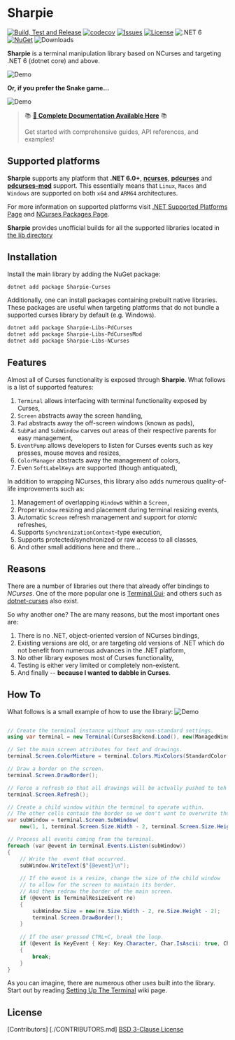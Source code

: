 # Sharpie

[![Build, Test and Release](https://github.com/pavkam/sharpie/actions/workflows/sharpie-build-test-and-deploy.yml/badge.svg)](https://github.com/pavkam/sharpie/actions/workflows/sharpie-build-test-and-deploy.yml)
[![codecov](https://codecov.io/gh/pavkam/sharpie/branch/main/graph/badge.svg?token=QI3EVFGHUZ)](https://codecov.io/gh/pavkam/sharpie)
[![Issues](https://img.shields.io/github/issues/pavkam/sharpie)](https://github.com/pavkam/sharpie/issues)
[![License](https://img.shields.io/github/license/pavkam/sharpie)](https://raw.githubusercontent.com/pavkam/sharpie/main/LICENSE)
![.NET 6](https://img.shields.io/badge/.NET-6.0-orange)
[![NuGet](https://img.shields.io/nuget/v/Sharpie-Curses)](https://www.nuget.org/packages/Sharpie-Curses)
![Downloads](https://img.shields.io/nuget/dt/Sharpie-Curses)

**Sharpie** is a terminal manipulation library based on NCurses and targeting .NET 6 (dotnet core) and above.

![Demo](./media/demo-3.gif)

**Or, if you prefer the Snake game...**

![Demo](./media/demo-2.gif)

> 📚 **[📖 Complete Documentation Available Here](https://pavkam.dev/sharpie/api/Sharpie.html)** 📚
>
> Get started with comprehensive guides, API references, and examples!

## Supported platforms

**Sharpie** supports any platform that **.NET 6.0+**, **[ncurses](https://github.com/mirror/ncurses)**, **[pdcurses](https://github.com/wmcbrine/PDCurses)** and **[pdcurses-mod](https://github.com/Bill-Gray/PDCursesMod)** support. This essentially means that `Linux`, `Macos` and `Windows` are supported on both `x64` and `ARM64` architectures.

For more information on supported platforms visit [.NET Supported Platforms Page](https://github.com/dotnet/core/blob/main/release-notes/6.0/supported-os.md) and [NCurses Packages Page](https://invisible-island.net/ncurses/#packages).

**Sharpie** provides unofficial builds for all the supported libraries located in [the lib directory](https://github.com/pavkam/sharpie/tree/main/lib)

## Installation

Install the main library by adding the NuGet package:

```sh
dotnet add package Sharpie-Curses
```

Additionally, one can install packages containing prebuilt native libraries. These packages are useful when targeting platforms that do not bundle a supported curses library by default (e.g. Windows).

```sh
dotnet add package Sharpie-Libs-PdCurses
dotnet add package Sharpie-Libs-PdCursesMod
dotnet add package Sharpie-Libs-NCurses
```

## Features

Almost all of Curses functionality is exposed through **Sharpie**. What follows is a list of supported features:

1. `Terminal` allows interfacing with terminal functionality exposed by Curses,
2. `Screen` abstracts away the screen handling,
3. `Pad` abstracts away the off-screen windows (known as pads),
4. `SubPad` and `SubWindow` carves out areas of their respective parents for easy management,
5. `EventPump` allows developers to listen for Curses events such as key presses, mouse moves and resizes,
6. `ColorManager` abstracts away the management of colors,
7. Even `SoftLabelKeys` are supported (though antiquated),

In addition to wrapping NCurses, this library also adds numerous quality-of-life improvements such as:

1. Management of overlapping `Window`s within a `Screen`,
2. Proper `Window` resizing and placement during terminal resizing events,
3. Automatic `Screen` refresh management and support for _atomic_ refreshes,
4. Supports `SynchronizationContext`-type execution,
5. Supports protected/synchronized or raw access to all classes,
6. And other small additions here and there...

## Reasons

There are a number of libraries out there that already offer bindings to _NCurses_. One of the more popular one is [Terminal.Gui](https://github.com/gui-cs/Terminal.Gui); and others such as [dotnet-curses](https://github.com/MV10/dotnet-curses) also exist.

So why another one? The are many reasons, but the most important ones are:

1. There is no .NET, object-oriented version of NCurses bindings,
2. Existing versions are old, or are targeting old versions of .NET which do not benefit from numerous advances in the .NET platform,
3. No other library exposes most of Curses functionality,
4. Testing is either very limited or completely non-existent.
5. And finally -- **because I wanted to dabble in Curses**.

## How To

What follows is a small example of how to use the library:
![Demo](./media/demo-1.gif)

```csharp

// Create the terminal instance without any non-standard settings.
using var terminal = new Terminal(CursesBackend.Load(), new(ManagedWindows: true));

// Set the main screen attributes for text and drawings.
terminal.Screen.ColorMixture = terminal.Colors.MixColors(StandardColor.Green, StandardColor.Blue);

// Draw a border on the screen.
terminal.Screen.DrawBorder();

// Force a refresh so that all drawings will be actually pushed to teh screen.
terminal.Screen.Refresh();

// Create a child window within the terminal to operate within.
// The other cells contain the border so we don't want to overwrite those.
var subWindow = terminal.Screen.SubWindow(
    new(1, 1, terminal.Screen.Size.Width - 2, terminal.Screen.Size.Height - 2));

// Process all events coming from the terminal.
foreach (var @event in terminal.Events.Listen(subWindow))
{
    // Write the  event that occurred.
    subWindow.WriteText($"{@event}\n");
    
    // If the event is a resize, change the size of the child window
    // to allow for the screen to maintain its border.
    // And then redraw the border of the main screen.
    if (@event is TerminalResizeEvent re)
    {
        subWindow.Size = new(re.Size.Width - 2, re.Size.Height - 2);
        terminal.Screen.DrawBorder();
    }
    
    // If the user pressed CTRL+C, break the loop.
    if (@event is KeyEvent { Key: Key.Character, Char.IsAscii: true, Char.Value: 'C', Modifiers: ModifierKey.Ctrl })
    {
        break;
    }
}
```

As you can imagine, there are numerous other uses built into the library. Start out by reading [Setting Up The Terminal](https://github.com/pavkam/sharpie/wiki/Setting-Up-the-Terminal) wiki page.

## License

[Contributors] [./CONTRIBUTORS.md]
[BSD 3-Clause License](./LICENSE)
